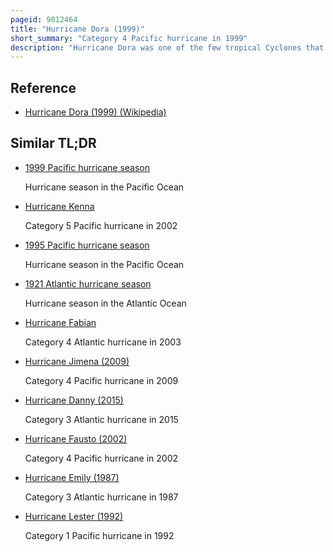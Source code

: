 ```yaml
---
pageid: 9012464
title: "Hurricane Dora (1999)"
short_summary: "Category 4 Pacific hurricane in 1999"
description: "Hurricane Dora was one of the few tropical Cyclones that swept across all three North pacific Basins and the first since Hurricane John in 1994. The fourth named Storm third Hurricane and second major Hurricane of the Pacific Hurricane Season 1999 Dora developed from a tropical Wave to the South of Mexico on August 6. The System formed as a tropical Depression gradually strengthened and was upgraded later that Day to tropical Storm Dora. After that Dora began to turn steadily westward before becoming a Hurricane on August 8. Amid warm Sea Surface Temperatures and low Wind shear the Storm continued to intensify eventually reaching the Maximum of 140mph Category 4 Hurricane on August12."
---
```


## Reference

- [Hurricane Dora (1999) (Wikipedia)](https://en.wikipedia.org/?curid=9012464)

## Similar TL;DR

- [1999 Pacific hurricane season](/tldr/en/1999-pacific-hurricane-season)

  Hurricane season in the Pacific Ocean

- [Hurricane Kenna](/tldr/en/hurricane-kenna)

  Category 5 Pacific hurricane in 2002

- [1995 Pacific hurricane season](/tldr/en/1995-pacific-hurricane-season)

  Hurricane season in the Pacific Ocean

- [1921 Atlantic hurricane season](/tldr/en/1921-atlantic-hurricane-season)

  Hurricane season in the Atlantic Ocean

- [Hurricane Fabian](/tldr/en/hurricane-fabian)

  Category 4 Atlantic hurricane in 2003

- [Hurricane Jimena (2009)](/tldr/en/hurricane-jimena-2009)

  Category 4 Pacific hurricane in 2009

- [Hurricane Danny (2015)](/tldr/en/hurricane-danny-2015)

  Category 3 Atlantic hurricane in 2015

- [Hurricane Fausto (2002)](/tldr/en/hurricane-fausto-2002)

  Category 4 Pacific hurricane in 2002

- [Hurricane Emily (1987)](/tldr/en/hurricane-emily-1987)

  Category 3 Atlantic hurricane in 1987

- [Hurricane Lester (1992)](/tldr/en/hurricane-lester-1992)

  Category 1 Pacific hurricane in 1992
